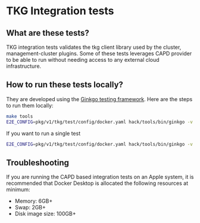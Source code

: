 # TKG Integration tests

## What are these tests?

TKG integration tests validates the tkg client library used by the cluster, management-cluster plugins.
Some of these tests leverages CAPD provider to be able to run without needing access to any external cloud infrastructure.

## How to run these tests locally?

They are developed using the [Ginkgo testing framework](https://github.com/onsi/ginkgo). Here are the steps to run them locally:

```sh
make tools
E2E_CONFIG=pkg/v1/tkg/test/config/docker.yaml hack/tools/bin/ginkgo -v -trace pkg/v1/tkg/test/tkgctl/docker
```

If you want to run a single test

```sh
E2E_CONFIG=pkg/v1/tkg/test/config/docker.yaml hack/tools/bin/ginkgo -v -trace --focus="<test spec name/regex>" pkg/v1/tkg/test/tkgctl/docker
```

## Troubleshooting

If you are running the CAPD based integration tests on an Apple system, it is recommended that Docker Desktop is allocated the following resources at
minimum:

- Memory: 6GB+
- Swap: 2GB+
- Disk image size: 100GB+
